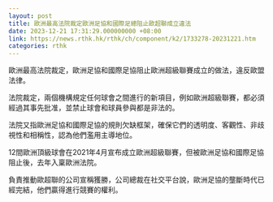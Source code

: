 ```yaml
---
layout: post
title: 歐洲最高法院裁定歐洲足協和國際足總阻止歐超聯成立違法
date: 2023-12-21 17:31:29.000000000 +08:00
link: https://news.rthk.hk/rthk/ch/component/k2/1733278-20231221.htm
categories: rthk
---
```


歐洲最高法院裁定，歐洲足協和國際足協阻止歐洲超級聯賽成立的做法，違反歐盟法律。

法院裁定，兩個機構規定任何球會之間進行的新項目，例如歐洲超級聯賽，都必須經過其事先批准，並禁止球會和球員參與都是非法的。

法院又指歐洲足協和國際足協的規則欠缺框架，確保它們的透明度、客觀性、非歧視性和相稱性，認為他們濫用主導地位。

12間歐洲頂級球會在2021年4月宣布成立歐洲超級聯賽，但被歐洲足協和國際足協阻止後，去年入稟歐洲法院。

負責推動歐超聯的公司宣稱獲勝，公司總裁在社交平台說，歐洲足協的壟斷時代已經完結，他們贏得進行競賽的權利。
